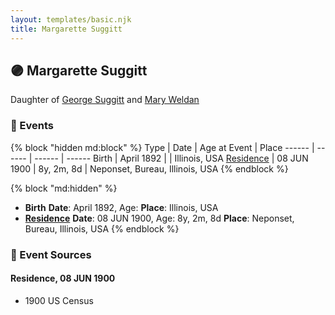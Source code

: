 ```yaml
---
layout: templates/basic.njk
title: Margarette Suggitt
---
```

## 🟣 Margarette Suggitt

Daughter of [George Suggitt](/people/4/48171276) and [Mary Weldan](/people/1/18538354)

### 📆 Events

{% block "hidden md:block" %}
Type | Date | Age at Event | Place
------ | ------ | ------ | ------
Birth | April 1892 |  | Illinois, USA
[Residence](#event-event-0) | 08 JUN 1900 | 8y, 2m, 8d | Neponset, Bureau, Illinois, USA
{% endblock %}

{% block "md:hidden" %}
- **Birth**
**Date**: April 1892, Age:
**Place**: Illinois, USA
- **[Residence](#event-event-0)**
**Date**: 08 JUN 1900, Age: 8y, 2m, 8d
**Place**: Neponset, Bureau, Illinois, USA
{% endblock %}

### 📰 Event Sources

#### <a id="event-event-0"></a> Residence, 08 JUN 1900
* 1900 US Census
